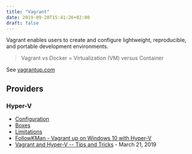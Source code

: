 ```yaml
---
title: "Vagrant"
date: 2019-09-20T15:41:26+02:00
draft: false
---
```


Vagrant enables users to create and configure lightweight, reproducible, and portable development environments.

> Vagrant vs Docker = Virtualization (VM) versus Container

See [vagrantup.com](https://www.vagrantup.com/)

## Providers

### Hyper-V

- [Configuration](https://www.vagrantup.com/docs/hyperv/configuration.html)
- [Boxes](https://app.vagrantup.com/boxes/search?provider=hyperv)
- [Limitations](https://www.vagrantup.com/docs/hyperv/limitations.html)
- [FollowKMan - Vagrant up on Windows 10 with Hyper-V](https://followkman.com/2016/07/27/vagrant-up-on-windows-10-with-hyper-v/)
- [Vagrant and Hyper-V -- Tips and Tricks](https://techcommunity.microsoft.com/t5/virtualization/vagrant-and-hyper-v-tips-and-tricks/ba-p/382373) - March 21, 2019
